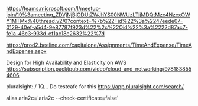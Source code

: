 https://teams.microsoft.com/l/meetup-join/19%3ameeting_ZDVjNjBjODUtZWJhYS00NWUzLTljMDQtMzc4NzcxOWY1MTMx%40thread.v2/0?context=%7b%22Tid%22%3a%2247eede07-0129-40ef-a5d4-9e87787f923d%22%2c%22Oid%22%3a%2222d87ac7-fe1a-46c3-933d-ef1ac18e2632%22%7d

https://prod2.beeline.com/capitalone/Assignments/TimeAndExpense/TimeAndExpense.aspx

Design for High Availability and Elasticity on AWS https://subscription.packtpub.com/video/cloud_and_networking/9781838554606

pluralsight:  / 1Q... Do testcafe for this https://app.pluralsight.com/search/

alias aria2c='aria2c --check-certificate=false'
